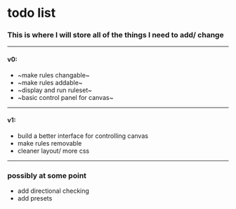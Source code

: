 # todo list
### This is where I will store all of the things I need to add/ change
---
#### v0:
* ~make rules changable~
* ~make rules addable~
* ~display and run ruleset~
* ~basic control panel for canvas~



---
#### v1:

* build a better interface for controlling canvas
* make rules removable
* cleaner layout/ more css


---
### possibly at some point
* add directional checking
* add presets